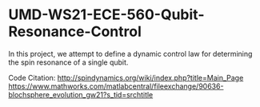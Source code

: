 # UMD-WS21-ECE-560-Qubit-Resonance-Control
In this project, we attempt to define a dynamic control law for determining the spin resonance of a single qubit.

Code Citation:
http://spindynamics.org/wiki/index.php?title=Main_Page
https://www.mathworks.com/matlabcentral/fileexchange/90636-blochsphere_evolution_gw21?s_tid=srchtitle
